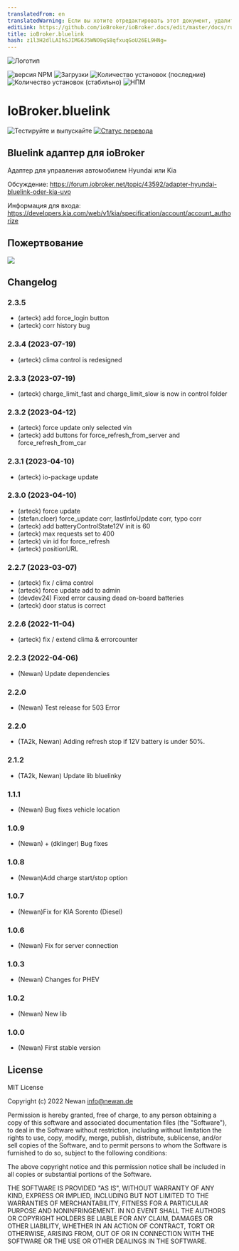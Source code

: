 ```yaml
---
translatedFrom: en
translatedWarning: Если вы хотите отредактировать этот документ, удалите поле «translationFrom», в противном случае этот документ будет снова автоматически переведен
editLink: https://github.com/ioBroker/ioBroker.docs/edit/master/docs/ru/adapterref/iobroker.bluelink/README.md
title: ioBroker.bluelink
hash: z1l3H2dlLAIhSJIMG6J5WNO9qS8qfxuqGoU26EL9HNg=
---
```

![Логотип](../../../en/adapterref/iobroker.bluelink/admin/bluelink.png)

![версия NPM](https://img.shields.io/npm/v/iobroker.bluelink.svg)
![Загрузки](https://img.shields.io/npm/dm/iobroker.bluelink.svg)
![Количество установок (последние)](https://iobroker.live/badges/bluelink-installed.svg)
![Количество установок (стабильно)](https://iobroker.live/badges/bluelink-stable.svg)
![НПМ](https://nodei.co/npm/iobroker.bluelink.png?downloads=true)

# IoBroker.bluelink
![Тестируйте и выпускайте](https://github.com/Newan/iobroker.bluelink/workflows/Test%20and%20Release/badge.svg) [![Статус перевода](https://weblate.iobroker.net/widgets/adapters/-/bluelink/svg-badge.svg)](https://weblate.iobroker.net/engage/adapters/?utm_source=widget)

## Bluelink адаптер для ioBroker
Адаптер для управления автомобилем Hyundai или Kia

Обсуждение: https://forum.iobroker.net/topic/43592/adapter-hyundai-bluelink-oder-kia-uvo

Информация для входа: https://developers.kia.com/web/v1/kia/specification/account/account_authorize

<!-- Заполнитель для следующей версии (в начале строки):

https://github.com/AlCalzone/release-script#usage npm run основной релиз -- -p iobroker license --all 0.9.8 -> 1.0.0 npm run второстепенный релиз -- -p iobroker license --all 0.9 .8 -> 0.10.0 npm run release patch -- -p iobroker license --all 0.9.8 -> 0.9.9 npm run release prerelease beta -- -p iobroker license --all v0.2.1 -> v0.2.2 -бета.0

### **В РАБОТЕ** -->
## Пожертвование
[![](https://www.paypalobjects.com/de_DE/DE/i/btn/btn_donateCC_LG.gif)](https://www.paypal.com/cgi-bin/webscr?cmd=_s-xclick&hosted_button_id=L55UBQJKJEUJL)

## Changelog

### 2.3.5 
* (arteck) add force_login button
* (arteck) corr history bug

### 2.3.4 (2023-07-19)
* (arteck) clima control is redesigned

### 2.3.3 (2023-07-19)
* (arteck) charge_limit_fast and charge_limit_slow is now in control folder

### 2.3.2 (2023-04-12)
* (arteck) force update only selected vin
* (arteck) add buttons for force_refresh_from_server and force_refresh_from_car

### 2.3.1 (2023-04-10)
* (arteck) io-package update

### 2.3.0 (2023-04-10)
* (arteck) force update
* (stefan.cloer) force_update corr, lastInfoUpdate corr, typo corr
* (arteck) add batteryControlState12V init is 60
* (arteck) max requests set to 400
* (arteck) vin id for force_refresh 
* (arteck) positionURL

### 2.2.7 (2023-03-07)
* (arteck) fix / clima control
* (arteck) force update add to admin
* (devdev24) Fixed error causing dead on-board batteries
* (arteck) door status is correct

### 2.2.6 (2022-11-04)
* (arteck) fix / extend clima & errorcounter

### 2.2.3 (2022-04-06)
* (Newan) Update dependencies

### 2.2.0
* (Newan) Test release for 503 Error

### 2.2.0

* (TA2k, Newan) Adding refresh stop if 12V battery is under 50%.

### 2.1.2
* (TA2k, Newan) Update lib bluelinky

### 1.1.1
* (Newan) Bug fixes vehicle location

### 1.0.9
* (Newan) + (dklinger) Bug fixes

### 1.0.8
* (Newan)Add charge start/stop option

### 1.0.7
* (Newan)Fix for KIA Sorento (Diesel)

### 1.0.6
* (Newan) Fix for server connection

### 1.0.3
* (Newan) Changes for PHEV

### 1.0.2
* (Newan) New lib

### 1.0.0
* (Newan) First stable version

## License
MIT License

Copyright (c) 2022 Newan <info@newan.de>

Permission is hereby granted, free of charge, to any person obtaining a copy
of this software and associated documentation files (the "Software"), to deal
in the Software without restriction, including without limitation the rights
to use, copy, modify, merge, publish, distribute, sublicense, and/or sell
copies of the Software, and to permit persons to whom the Software is
furnished to do so, subject to the following conditions:

The above copyright notice and this permission notice shall be included in all
copies or substantial portions of the Software.

THE SOFTWARE IS PROVIDED "AS IS", WITHOUT WARRANTY OF ANY KIND, EXPRESS OR
IMPLIED, INCLUDING BUT NOT LIMITED TO THE WARRANTIES OF MERCHANTABILITY,
FITNESS FOR A PARTICULAR PURPOSE AND NONINFRINGEMENT. IN NO EVENT SHALL THE
AUTHORS OR COPYRIGHT HOLDERS BE LIABLE FOR ANY CLAIM, DAMAGES OR OTHER
LIABILITY, WHETHER IN AN ACTION OF CONTRACT, TORT OR OTHERWISE, ARISING FROM,
OUT OF OR IN CONNECTION WITH THE SOFTWARE OR THE USE OR OTHER DEALINGS IN THE
SOFTWARE.